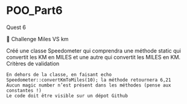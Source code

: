 # POO_Part6
Quest 6

💪 Challenge
Miles VS km

Créé une classe Speedometer qui comprendra une méthode static qui convertit les KM en MILES et une autre qui convertit les MILES en KM.
Critères de validation

    En dehors de la classe, en faisant echo Speedometer::convertKmToMiles(10); la méthode retournera 6,21
    Aucun magic number n’est présent dans les méthodes (pense aux constantes !)
    Le code doit être visible sur un dépot Github
